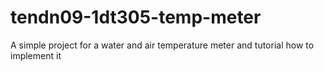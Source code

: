 # tendn09-1dt305-temp-meter
A simple project for a water and air temperature meter and tutorial how to implement it
